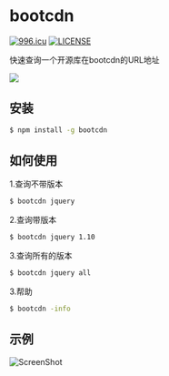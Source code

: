 # bootcdn
[![996.icu](https://img.shields.io/badge/link-996.icu-red.svg)](https://996.icu)
[![LICENSE](https://img.shields.io/badge/license-NPL%20(The%20996%20Prohibited%20License)-blue.svg)](https://github.com/996icu/996.ICU/blob/master/LICENSE)

快速查询一个开源库在bootcdn的URL地址

<a href="https://asciinema.org/a/UFYyfYoULErlqDjVq7ggxDZW3" target="_blank"><img src="https://asciinema.org/a/UFYyfYoULErlqDjVq7ggxDZW3.svg" /></a>

## 安装

```bash
$ npm install -g bootcdn
```

## 如何使用

1.查询不带版本
```bash
$ bootcdn jquery
```

2.查询带版本
```bash
$ bootcdn jquery 1.10
```

3.查询所有的版本
```bash
$ bootcdn jquery all
```

3.帮助
```bash
$ bootcdn -info
```

## 示例
![ScreenShot](https://raw.github.com/AJLoveChina/bootcdn/master/test/bootcdn.gif?t=2018年5月2日)
